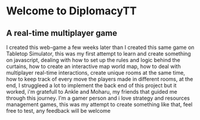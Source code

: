 <h1> Welcome to DiplomacyTT </h1>
<h2>A real-time multiplayer game </h2>
<p>
I created this web-game a few weeks later than I created this same game on Tabletop Simulator, this was my first attempt to learn and create something on javascript, dealing with how to set up the rules and logic behind the curtains, how to create an interactive map world map, how to deal with multiplayer real-time interactions, create unique rooms at the same time, how to keep track of every move the players made in different rooms, at the end, I struggleed a lot to implement the back end of this project but it worked, i'm gratefull to Ankle and Moharu, my friends that guided me through this journey.
I'm a gamer person and i love strategy and resources management games, this was my attempt to create something like that, feel free to test, any feedback will be welcome
</p>
